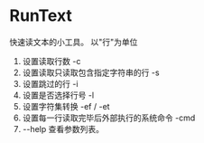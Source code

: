 RunText
=======
快速读文本的小工具。
以"行"为单位

1. 设置读取行数 -c
2. 设置读取只读取包含指定字符串的行 -s
3. 设置跳过的行 -i
4. 设置是否选择行号 -l
5. 设置字符集转换 -ef / -et
6. 设置每一行读取完毕后外部执行的系统命令 -cmd
7. --help 查看参数列表。

